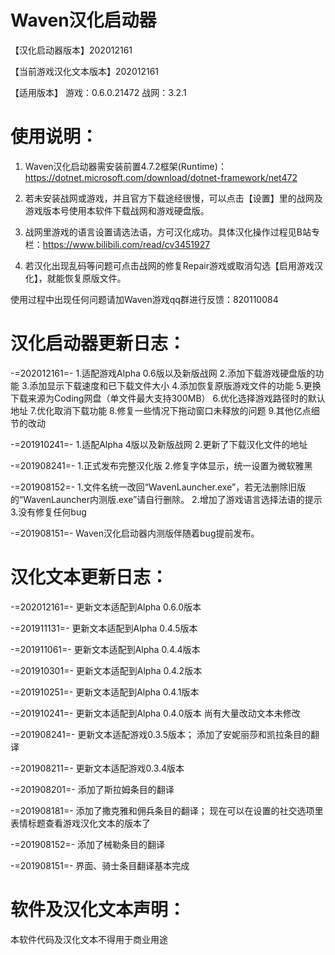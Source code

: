 # Waven汉化启动器
【汉化启动器版本】202012161

【当前游戏汉化文本版本】202012161

【适用版本】
游戏：0.6.0.21472
战网：3.2.1

# 使用说明：
1. Waven汉化启动器需安装前置4.7.2框架(Runtime)：
https://dotnet.microsoft.com/download/dotnet-framework/net472

2. 若未安装战网或游戏，并且官方下载途经很慢，可以点击【设置】里的战网及游戏版本号使用本软件下载战网和游戏硬盘版。

3. 战网里游戏的语言设置请选法语，方可汉化成功。具体汉化操作过程见B站专栏：https://www.bilibili.com/read/cv3451927

4. 若汉化出现乱码等问题可点击战网的修复Repair游戏或取消勾选【启用游戏汉化】，就能恢复原版文件。

使用过程中出现任何问题请加Waven游戏qq群进行反馈：820110084

# 汉化启动器更新日志：
-=202012161=-
1.适配游戏Alpha 0.6版以及新版战网
2.添加下载游戏硬盘版的功能
3.添加显示下载速度和已下载文件大小
4.添加恢复原版游戏文件的功能
5.更换下载来源为Coding网盘（单文件最大支持300MB）
6.优化选择游戏路径时的默认地址
7.优化取消下载功能
8.修复一些情况下拖动窗口未释放的问题
9.其他亿点细节的改动

-=201910241=-
1.适配Alpha 4版以及新版战网
2.更新了下载汉化文件的地址

-=201908241=-
1.正式发布完整汉化版
2.修复字体显示，统一设置为微软雅黑

-=201908152=-
1.文件名统一改回“WavenLauncher.exe”，若无法删除旧版的“WavenLauncher内测版.exe”请自行删除。
2.增加了游戏语言选择法语的提示
3.没有修复任何bug

-=201908151=-
Waven汉化启动器内测版伴随着bug提前发布。

# 汉化文本更新日志：
-=202012161=-
更新文本适配到Alpha 0.6.0版本

-=201911131=-
更新文本适配到Alpha 0.4.5版本

-=201911061=-
更新文本适配到Alpha 0.4.4版本

-=201910301=-
更新文本适配到Alpha 0.4.2版本

-=201910251=-
更新文本适配到Alpha 0.4.1版本

-=201910241=-
更新文本适配到Alpha 0.4.0版本
尚有大量改动文本未修改

-=201908241=-
更新文本适配游戏0.3.5版本；
添加了安妮丽莎和凯拉条目的翻译

-=201908211=-
更新文本适配游戏0.3.4版本

-=201908201=-
添加了斯拉姆条目的翻译

-=201908181=-
添加了撒克雅和佣兵条目的翻译；
现在可以在设置的社交选项里表情标题查看游戏汉化文本的版本了

-=201908152=-
添加了械勒条目的翻译

-=201908151=-
界面、骑士条目翻译基本完成

# 软件及汉化文本声明：
本软件代码及汉化文本不得用于商业用途